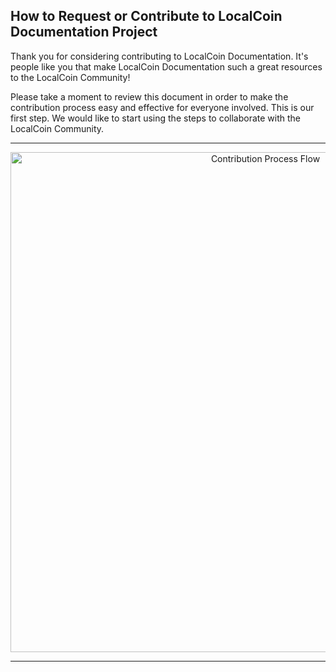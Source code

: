 ## How to Request or Contribute to LocalCoin Documentation Project


Thank you for considering contributing to LocalCoin Documentation. It's people like you that make LocalCoin Documentation such a great resources to the LocalCoin Community!

Please take a moment to review this document in order to make the contribution process easy and effective for everyone involved. This is our first step. We would like to start using the steps to collaborate with the LocalCoin Community.  

***

<p align="center">
  <img src="how-to-process-contribution.png" width="800" title="Contribution Process Flow">
</p>





***
